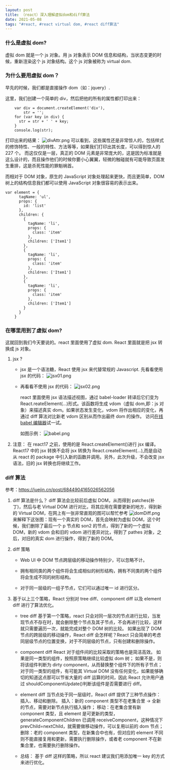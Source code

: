 ```yaml
---
layout: post
title: （react）深入理解虚拟dom和diff算法
date: 2021-05-08
tags: "#react, #react virtual dom, #react diff算法"
---
```


### 什么是虚拟 dom?

虚拟 dom 就是一个 js 对象。用 js 对象表示 DOM 信息和结构，当状态变更的时候，重新渲染这个 js 对象结构。这个 js 对象被称为 virtual dom.

### 为什么要用虚拟 dom？

早先的时候，我们都是直接操作 dom（如：jquery）.

这里，我们创建一个简单的 div，然后把他的所有的属性都打印出来：

```
    var div = document.createElement('div'),
        str = '';
    for (var key in div) {
      str = str + ' ' + key;
    }
    console.log(str);
```

打印出来的结果：
![divAttr.png](/assets/images/210509/divAttr.png)
可以看到，这些属性还是非常惊人的，包括样式的修饰特性、一般的特性、方法等等，如果我们打印出其长度，可以得到惊人的 227 个。
而这仅仅是一层，真正的 DOM 元素是非常庞大的，这是因为标准就是这么设计的，而且操作他们的时候你要小心翼翼，轻微的触碰就有可能导致页面发生重排，这是杀死性能的罪魁祸首。

而相对于 DOM 对象，原生的 JavaScript 对象处理起来更快，而且更简单，DOM 树上的结构信息我们都可以使用 JavaScript 对象很容易的表示出来。

```
var element = {
      tagName: 'ul',
      props: {
        id: 'list'
      },
      children: {
        {
          tagName: 'li',
          props: {
            class: 'item'
          },
          children: ['Item1']
        },
        {
          tagName: 'li',
          props: {
            class: 'item'
          },
          children: ['Item1']
        },
        {
          tagName: 'li',
          props: {
            class: 'item'
          },
          children: ['Item1']
        }
      }
    }
```

### 在哪里用到了虚拟 dom?

这就回到我们今天要说的。react 里面使用了虚拟 dom. React 里面就是把 jsx 转换成 js 对象。

1. jsx ?

   - jsx 是一个语法糖，React 使用 jsx 来代替常规的 Javascript.
     先看看使用 jsx 的代码：
     ![jsx01.png](/assets/images/210509/jsx01.png)

   - 再看看不使用 jsx 的代码：
     ![jsx02.png](/assets/images/210509/jsx02.png)

     react 里面使用 jsx 语法描述视图，通过 babel-loader 转译后它们变为 React.reateElement(...)形式。该函数将生成 vdom（虚拟 dom,即：js 对象）来描述真实 dom。如果状态发生变化，vdom 将作出相应的变化，再通过 diff 算法对比新老 vdom 区别从而作出最终 dom 的操作。
     访问[在线 babel 编辑器](https://www.babeljs.cn/repl#?browsers=defaults%2C%20not%20ie%2011%2C%20not%20ie_mob%2011&build=&builtIns=false&corejs=3.6&spec=false&loose=false&code_lz=MYewdgzgLgBFCWUA2BTGBeGAeAFgRhmCQEMIIA5YgWxXQCIFkU6A-ACRSSRABoYB3EACckAEwCEWAPT4WAbiA&debug=false&forceAllTransforms=false&shippedProposals=false&circleciRepo=&evaluate=false&fileSize=false&timeTravel=false&sourceType=module&lineWrap=true&presets=env%2Creact%2Cstage-2&prettier=false&targets=&version=7.14.1&externalPlugins=)试一试。

     如图示例：
     ![babel.png](/assets/images/210509/babel.png)

2. 注意：
   在 react17 之前，使用的是 React.createElement()进行 jsx 编译。
   React17 中的 jsx 转换不会将 jsx 转换为 React.createElement(...),而是自动从 react 的 package 中引入新的函数并调用。另外，此次升级，不会改变 jsx 语法，旧的 jsx 转换也将继续工作。

### diff 算法

参考：https://juejin.cn/post/6844904165026562056

1.  diff 算法是什么？
    diff 算法会比较前后虚拟 DOM，从而得到 patches(补丁)，然后与老 Virtual DOM 进行对比，将其应用在需要更新的地方，得到新的 Virtual DOM，在网上有一张非常直观的图可以帮忙参考
    ![domDiff.png](/assets/images/210509/domDiff.png)
    来解释下这张图：现有一个真实的 DOM，首先会映射为虚拟 DOM，这个时候，我们删除了最后一个 p 节点和 son2 的节点，得到了新的一个虚拟 DOM，新的 vdom 会和旧的 vdom 进行差异对比，得到了 pathes 对象，之后，对旧的真实 dom 进行操作，得到了新的 DOM。

2.  diff 策略

    - Web UI 中 DOM 节点跨层级的移动操作特别少，可以忽略不计。

    - 拥有相同类的两个组件将会生成相似的树形结构，拥有不同类的两个组件将会生成不同的树形结构。

    - 对于同一层级的一组子节点，它们可以通过唯一 id 进行区分。

3.  基于以上三个策略，React 分别对 tree diff、component diff 以及 element diff 进行了算法优化。

    - tree diff
      基于第一个策略，react 只会对同一层次的节点进行比较，当发现节点不存在时，就会删除整个节点及其子节点，不会再进行比较，这样就只需要遍历一次，就能完成对整个 DOM 树的比较。
      如果出现了 DOM 节点的跨层级的移动操作，React diff 会怎样呢？React 只会简单的考虑同层级节点的位置变换，对于不同层级的节点，只有创建和删除操作。

    - component diff
      React 对于组件间的比较采取的策略也是简洁高效。
      如果是同一类型的组件，按照原策略继续比较虚拟 dom 树；
      如果不是，则将该组件判断为 dirty component，从而替换整个组件下的所有子节点；
      对于同一类型的组件，有可能其 Virtual DOM 没有任何变化，如果能够确切的知道这点那可以节省大量的 diff 运算的时间，因此 React 允许用户通过 shouldComponentUpdate()判断该组件是否需要进行 diff。

    - element diff
      当节点处于同一层级时，React diff 提供了三种节点操作：插入、移动和删除。
      插入：新的 component 类型不在老集合里 -> 全新的节点，需要对新节点执行插入操作；
      移动：在老集合里有新 component 类型，且 element 是可更新的类型，generateComponentChildren 已调用 receiveComponent，这种情况下 prevChild=nextChild，就需要做移动操作，可以复用以前的 dom 节点；
      删除：老的 component 类型，在新集合中也有，但对应的 element 不同则不能直接复用和更新，需要执行删除操作，或者老 component 不在新集合里，也需要执行删除操作。

    - 总结：
      基于 diff 这样的策略，所以 react 建议我们用添加唯一 key 的方式来进行优化。
